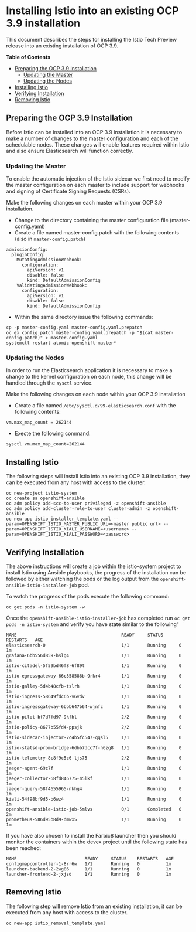 # Installing Istio into an existing OCP 3.9 installation

This document describes the steps for installing the Istio Tech Preview release into an existing installation of OCP 3.9.

**Table of Contents**

- [Preparing the OCP 3.9 Installation](#preparing-the-ocp-39-installation)
   - [Updating the Master](#updating-the-master)
   - [Updating the Nodes](#updating-the-nodes)
- [Installing Istio](#installing-istio)
- [Verifying Installation](#verifying-installation)
- [Removing Istio](#removing-istio)

## Preparing the OCP 3.9 Installation

Before Istio can be installed into an OCP 3.9 installation it is necessary to make a number of changes to the master configuration and each of the schedulable nodes.  These changes will enable features required within Istio and also ensure Elasticsearch will function correctly.

### Updating the Master

To enable the automatic injection of the Istio sidecar we first need to modify the master configuration on each master to include support for webhooks and signing of Certificate Signing Requests (CSRs).

Make the following changes on each master within your OCP 3.9 installation.

- Change to the directory containing the master configuration file (master-config.yaml)
- Create a file named master-config.patch with the following contents (also in `master-config.patch`)

```
admissionConfig:
  pluginConfig:
    MutatingAdmissionWebhook:
      configuration:
        apiVersion: v1
        disable: false
        kind: DefaultAdmissionConfig
    ValidatingAdmissionWebhook:
      configuration:
        apiVersion: v1
        disable: false
        kind: DefaultAdmissionConfig
```

- Within the same directory issue the following commands:

```
cp -p master-config.yaml master-config.yaml.prepatch
oc ex config patch master-config.yaml.prepatch -p "$(cat master-config.patch)" > master-config.yaml
systemctl restart atomic-openshift-master*
```

### Updating the Nodes
In order to run the Elasticsearch application it is necessary to make a change to the kernel configuration on each node, this change will be handled through the `sysctl` service.

Make the following changes on each node within your OCP 3.9 installation

- Create a file named `/etc/sysctl.d/99-elasticsearch.conf` with the following contents:

`vm.max_map_count = 262144`

- Execte the following command:

```
sysctl vm.max_map_count=262144
```

## Installing Istio

The following steps will install Istio into an existing OCP 3.9 installation, they can be executed from any host with access to the cluster.

```
oc new-project istio-system
oc create sa openshift-ansible
oc adm policy add-scc-to-user privileged -z openshift-ansible
oc adm policy add-cluster-role-to-user cluster-admin -z openshift-ansible
oc new-app istio_installer_template.yaml --param=OPENSHIFT_ISTIO_MASTER_PUBLIC_URL=<master public url> --param=OPENSHIFT_ISTIO_KIALI_USERNAME=<username> --param=OPENSHIFT_ISTIO_KIALI_PASSWORD=<password>
```

## Verifying Installation
The above instructions will create a job within the istio-system project to install Istio using Ansible playbooks, the progress of the installation can be followed by either watching the pods or the log output from the `openshift-ansible-istio-installer-job` pod.

To watch the progress of the pods execute the following command:

```
oc get pods -n istio-system -w
```

Once the `openshift-ansible-istio-installer-job` has completed run `oc get pods -n istio-system` and verify you have state similar to the following"

```
NAME                                        READY     STATUS      RESTARTS   AGE
elasticsearch-0                             1/1       Running     0          1m
grafana-6bb556d859-hslg4                    1/1       Running     0          1m
istio-citadel-5f59bd46f8-6f89t              1/1       Running     0          1m
istio-egressgateway-66c558586b-9rkr4        1/1       Running     0          1m
istio-galley-5d4b48cfb-tslrh                1/1       Running     0          1m
istio-ingress-58649fdc6b-v6vdv              1/1       Running     0          1m
istio-ingressgateway-6bbb647b64-wjnfc       1/1       Running     0          1m
istio-pilot-bf7d7fd97-9kfhl                 2/2       Running     0          1m
istio-policy-8677b55fd4-ppsjk               2/2       Running     0          1m
istio-sidecar-injector-7c4b5fc547-qqsl5     1/1       Running     0          1m
istio-statsd-prom-bridge-6dbb7dcc7f-h6zg8   1/1       Running     0          1m
istio-telemetry-8c8f9c5c6-ljs75             2/2       Running     0          1m
jaeger-agent-69c7f                          1/1       Running     0          1m
jaeger-collector-68fd846775-m5lkf           1/1       Running     0          1m
jaeger-query-58f4655965-nkhg4               1/1       Running     0          1m
kiali-54f98bf9d5-b6wz4                      1/1       Running     0          1m
openshift-ansible-istio-job-5mlvs           0/1       Completed   0          2m
prometheus-586d95b8d9-dmwx5                 1/1       Running     0          1m
```

If you have also chosen to install the Farbic8 launcher then you should monitor the containers within the devex project until the following state has been reached:

```
NAME                          READY     STATUS    RESTARTS   AGE
configmapcontroller-1-8rr6w   1/1       Running   0          1m
launcher-backend-2-2wg86      1/1       Running   0          1m
launcher-frontend-2-jxjsd     1/1       Running   0          1m
```

## Removing Istio

The following step will remove Istio from an existing installation, it can be executed from any host with access to the cluster.

```
oc new-app istio_removal_template.yaml
```
